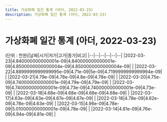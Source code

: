 ```yaml
---
title: 가상화폐 일간 통계 (아더, 2022-03-23)
description: 가상화폐 일간 통계 (아더, 2022-03-23)
---
```


가상화폐 일간 통계 (아더, 2022-03-23)
===

(단위 : 천원)|날짜|시가|저가|고가|종가|비고|
|--|--|--|--|--|--|
|2022-03-23|4.840000000000001e-09|4.840000000000001e-09|4.8500000000000004e-09|4.8500000000000004e-09|    |
|2022-03-22|4.8899999999999995e-09|4.71e-09|5e-09|4.7199999999999994e-09|    |
|2022-03-21|4.79e-09|4.78e-09|4.8e-09|4.78e-09|    |
|2022-03-20|4.75e-09|4.740000000000001e-09|4.79e-09|4.79e-09|    |
|2022-03-19|4.740000000000001e-09|4.73e-09|4.740000000000001e-09|4.73e-09|    |
|2022-03-18|4.68e-09|4.68e-09|4.68e-09|4.68e-09|    |
|2022-03-17|4.63e-09|4.63e-09|4.67e-09|4.67e-09|    |
|2022-03-16|4.78e-09|4.62e-09|4.78e-09|4.63e-09|    |
|2022-03-15|4.96e-09|4.78e-09|5.010000000000001e-09|4.78e-09|    |
|2022-03-14|4.81e-09|4.76e-09|4.94e-09|4.81e-09|    |
